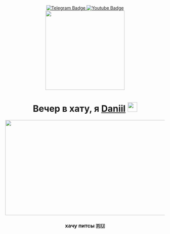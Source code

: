 <div id="badges" align="center">
  <a href="https://telegram.me/aristokratichno">
    <img src="https://img.shields.io/badge/Telegram-2CA5E0?style=for-the-badge&logo=telegram&logoColor=white" alt="Telegram Badge"/>
  </a>
  <a href="https://www.youtube.com/channel/UC5XZZcfNtt9gZmdJgw6CKtw">
    <img src="https://img.shields.io/badge/YouTube-red?style=for-the-badge&logo=youtube&logoColor=white" alt="Youtube Badge"/>
  </a>
</div>

<div id="viewprof" align="center">
  <img src="https://komarev.com/ghpvc/?username=BigBoyAbydabe&style=flat-square&color=blue" alt=""/>
</div>

<div id="header" align="center">
  <img src="https://media.giphy.com/media/3og0ILLVvPp8d64Jd6/giphy.gif" width="250"/>
</div>
<div id="heythere" align="center">
  <h1>
  Вечер в хату, я <a href="https://vk.com/aristokratichn1y" target="_blank">Daniil</a>
  <img src="https://media.giphy.com/media/hvRJCLFzcasrR4ia7z/giphy.gif" width="30px"/>
</h1>
</div>

<div align="center">
  <img src="https://media.giphy.com/media/qgQUggAC3Pfv687qPC/giphy.gif" width="600" height="300"/>
</div>

<h3 align="center">хачу питсы 🇷🇺</h3>
